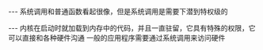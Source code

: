 --- 系统调用和普通函数看起很像，但是系统调用是需要下潜到特权级的

--- 内核在启动时就加载到内存中的代码，并且一直驻留，它具有特殊的权限，它可以直接和各种硬件沟通
一般的应用程序需要通过系统调用来访问硬件
